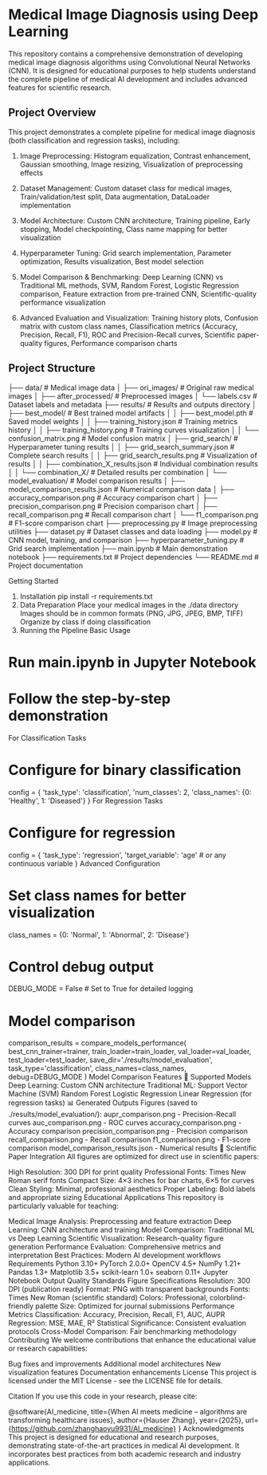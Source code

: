 # Medical Image Diagnosis using Deep Learning
This repository contains a comprehensive demonstration of developing medical image diagnosis algorithms using Convolutional Neural Networks (CNN). It is designed for educational purposes to help students understand the complete pipeline of medical AI development and includes advanced features for scientific research.

## Project Overview
This project demonstrates a complete pipeline for medical image diagnosis (both classification and regression tasks), including:

1. Image Preprocessing: Histogram equalization, Contrast enhancement, Gaussian smoothing, Image resizing, Visualization of preprocessing effects

2. Dataset Management: Custom dataset class for medical images, Train/validation/test split, Data augmentation, DataLoader implementation

3. Model Architecture: Custom CNN architecture, Training pipeline, Early stopping, Model checkpointing, Class name mapping for better visualization

4. Hyperparameter Tuning: Grid search implementation, Parameter optimization, Results visualization, Best model selection

5. Model Comparison & Benchmarking: Deep Learning (CNN) vs Traditional ML methods, SVM, Random Forest, Logistic Regression comparison, Feature extraction from pre-trained CNN, Scientific-quality performance visualization

6. Advanced Evaluation and Visualization: Training history plots, Confusion matrix with custom class names, Classification metrics (Accuracy, Precision, Recall, F1), ROC and Precision-Recall curves, Scientific paper-quality figures, Performance comparison charts


## Project Structure

├── data/                           # Medical image data
│   ├── ori_images/                # Original raw medical images
│   ├── after_processed/           # Preprocessed images
│   └── labels.csv                 # Dataset labels and metadata
├── results/                        # Results and outputs directory
│   ├── best_model/                # Best trained model artifacts
│   │   ├── best_model.pth         # Saved model weights
│   │   ├── training_history.json  # Training metrics history
│   │   ├── training_history.png   # Training curves visualization
│   │   └── confusion_matrix.png   # Model confusion matrix
│   ├── grid_search/               # Hyperparameter tuning results
│   │   ├── grid_search_summary.json    # Complete search results
│   │   ├── grid_search_results.png     # Visualization of results
│   │   ├── combination_X_results.json  # Individual combination results
│   │   └── combination_X/              # Detailed results per combination
│   └── model_evaluation/          # Model comparison results
│       ├── model_comparison_results.json  # Numerical comparison data
│       ├── accuracy_comparison.png       # Accuracy comparison chart
│       ├── precision_comparison.png      # Precision comparison chart
│       ├── recall_comparison.png         # Recall comparison chart
│       └── f1_comparison.png             # F1-score comparison chart
├── preprocessing.py                # Image preprocessing utilities
├── dataset.py                     # Dataset classes and data loading
├── model.py                       # CNN model, training, and comparison
├── hyperparameter_tuning.py       # Grid search implementation
├── main.ipynb                     # Main demonstration notebook
├── requirements.txt               # Project dependencies
└── README.md                      # Project documentation

Getting Started
1. Installation
pip install -r requirements.txt
2. Data Preparation
Place your medical images in the ./data directory
Images should be in common formats (PNG, JPG, JPEG, BMP, TIFF)
Organize by class if doing classification
3. Running the Pipeline
Basic Usage
# Run main.ipynb in Jupyter Notebook
# Follow the step-by-step demonstration
For Classification Tasks
# Configure for binary classification
config = {
    'task_type': 'classification',
    'num_classes': 2,
    'class_names': {0: 'Healthy', 1: 'Diseased'}
}
For Regression Tasks
# Configure for regression
config = {
    'task_type': 'regression',
    'target_variable': 'age'  # or any continuous variable
}
Advanced Configuration
# Set class names for better visualization
class_names = {0: 'Normal', 1: 'Abnormal', 2: 'Disease'}

# Control debug output
DEBUG_MODE = False  # Set to True for detailed logging

# Model comparison
comparison_results = compare_models_performance(
    best_cnn_trainer=trainer,
    train_loader=train_loader,
    val_loader=val_loader,
    test_loader=test_loader,
    save_dir='./results/model_evaluation',
    task_type='classification',
    class_names=class_names,
    debug=DEBUG_MODE
)
Model Comparison Features
🤖 Supported Models
Deep Learning: Custom CNN architecture
Traditional ML:
Support Vector Machine (SVM)
Random Forest
Logistic Regression
Linear Regression (for regression tasks)
📊 Generated Outputs
Figures (saved to ./results/model_evaluation/):
aupr_comparison.png - Precision-Recall curves
auc_comparison.png - ROC curves
accuracy_comparison.png - Accuracy comparison
precision_comparison.png - Precision comparison
recall_comparison.png - Recall comparison
f1_comparison.png - F1-score comparison
model_comparison_results.json - Numerical results
🎯 Scientific Paper Integration
All figures are optimized for direct use in scientific papers:

High Resolution: 300 DPI for print quality
Professional Fonts: Times New Roman serif fonts
Compact Size: 4×3 inches for bar charts, 6×5 for curves
Clean Styling: Minimal, professional aesthetics
Proper Labeling: Bold labels and appropriate sizing
Educational Applications
This repository is particularly valuable for teaching:

Medical Image Analysis: Preprocessing and feature extraction
Deep Learning: CNN architecture and training
Model Comparison: Traditional ML vs Deep Learning
Scientific Visualization: Research-quality figure generation
Performance Evaluation: Comprehensive metrics and interpretation
Best Practices: Modern AI development workflows
Requirements
Python 3.10+
PyTorch 2.0.0+
OpenCV 4.5+
NumPy 1.21+
Pandas 1.3+
Matplotlib 3.5+
scikit-learn 1.0+
seaborn 0.11+
Jupyter Notebook
Output Quality Standards
Figure Specifications
Resolution: 300 DPI (publication ready)
Format: PNG with transparent backgrounds
Fonts: Times New Roman (scientific standard)
Colors: Professional, colorblind-friendly palette
Size: Optimized for journal submissions
Performance Metrics
Classification: Accuracy, Precision, Recall, F1, AUC, AUPR
Regression: MSE, MAE, R²
Statistical Significance: Consistent evaluation protocols
Cross-Model Comparison: Fair benchmarking methodology
Contributing
We welcome contributions that enhance the educational value or research capabilities:

Bug fixes and improvements
Additional model architectures
New visualization features
Documentation enhancements
License
This project is licensed under the MIT License - see the LICENSE file for details.

Citation
If you use this code in your research, please cite:

@software{AI_medicine,
  title={When AI meets medicine – algorithms are transforming healthcare issues},
  author={Hauser Zhang},
  year={2025},
  url={https://github.com/zhanghaoyu9931/AI_medicine}
}
Acknowledgments
This project is designed for educational and research purposes, demonstrating state-of-the-art practices in medical AI development. It incorporates best practices from both academic research and industry applications.
